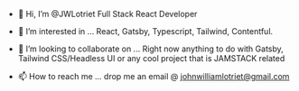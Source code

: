 - 👋 Hi, I’m @JWLotriet
Full Stack React Developer

- 👀 I’m interested in ...
  React, Gatsby, Typescript, Tailwind, Contentful.

- 💞️ I’m looking to collaborate on ...
  Right now anything to do with Gatsby, Tailwind CSS/Headless UI or any cool project that is JAMSTACK related

- 📫 How to reach me ...
  drop me an email @ johnwilliamlotriet@gmail.com


